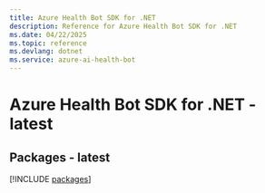 ```yaml
---
title: Azure Health Bot SDK for .NET
description: Reference for Azure Health Bot SDK for .NET
ms.date: 04/22/2025
ms.topic: reference
ms.devlang: dotnet
ms.service: azure-ai-health-bot
---
```

# Azure Health Bot SDK for .NET - latest
## Packages - latest
[!INCLUDE [packages](health-bot-index.md)]